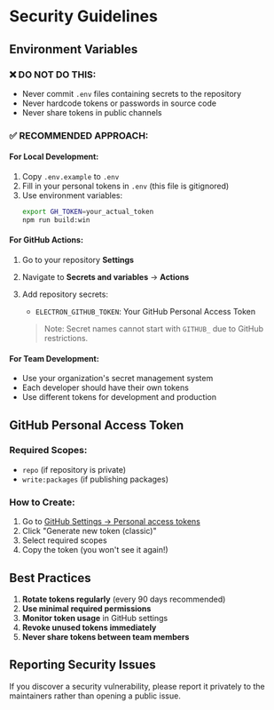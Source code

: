 # Security Guidelines

## Environment Variables

### ❌ **DO NOT DO THIS:**
- Never commit `.env` files containing secrets to the repository
- Never hardcode tokens or passwords in source code
- Never share tokens in public channels

### ✅ **RECOMMENDED APPROACH:**

#### For Local Development:
1. Copy `.env.example` to `.env`
2. Fill in your personal tokens in `.env` (this file is gitignored)
3. Use environment variables:
   ```bash
   export GH_TOKEN=your_actual_token
   npm run build:win
   ```

#### For GitHub Actions:
1. Go to your repository **Settings**
2. Navigate to **Secrets and variables** → **Actions**
3. Add repository secrets:
   - `ELECTRON_GITHUB_TOKEN`: Your GitHub Personal Access Token
   
   > Note: Secret names cannot start with `GITHUB_` due to GitHub restrictions.

#### For Team Development:
- Use your organization's secret management system
- Each developer should have their own tokens
- Use different tokens for development and production

## GitHub Personal Access Token

### Required Scopes:
- `repo` (if repository is private)
- `write:packages` (if publishing packages)

### How to Create:
1. Go to [GitHub Settings → Personal access tokens](https://github.com/settings/tokens)
2. Click "Generate new token (classic)"
3. Select required scopes
4. Copy the token (you won't see it again!)

## Best Practices

1. **Rotate tokens regularly** (every 90 days recommended)
2. **Use minimal required permissions**
3. **Monitor token usage** in GitHub settings
4. **Revoke unused tokens immediately**
5. **Never share tokens between team members**

## Reporting Security Issues

If you discover a security vulnerability, please report it privately to the maintainers rather than opening a public issue.